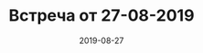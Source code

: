 ﻿---
layout: photoarticle
title: Встреча от 27-08-2019
date: 2019-08-27
preview: /img/photo/11--27-08-2019/photo_136@27-08-2019.jpg
assets: 11--27-08-2019
photos:
    - photo_136@27-08-2019.jpg
    - photo_137@27-08-2019.jpg
    - photo_138@27-08-2019.jpg
    - photo_139@27-08-2019.jpg
---